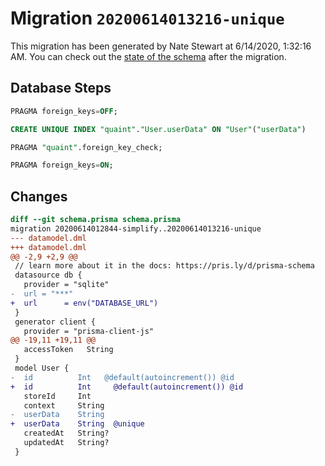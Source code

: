 # Migration `20200614013216-unique`

This migration has been generated by Nate Stewart at 6/14/2020, 1:32:16 AM.
You can check out the [state of the schema](./schema.prisma) after the migration.

## Database Steps

```sql
PRAGMA foreign_keys=OFF;

CREATE UNIQUE INDEX "quaint"."User.userData" ON "User"("userData")

PRAGMA "quaint".foreign_key_check;

PRAGMA foreign_keys=ON;
```

## Changes

```diff
diff --git schema.prisma schema.prisma
migration 20200614012844-simplify..20200614013216-unique
--- datamodel.dml
+++ datamodel.dml
@@ -2,9 +2,9 @@
 // learn more about it in the docs: https://pris.ly/d/prisma-schema
 datasource db {
   provider = "sqlite"
-  url = "***"
+  url      = env("DATABASE_URL")
 }
 generator client {
   provider = "prisma-client-js"
@@ -19,11 +19,11 @@
   accessToken   String
 }
 model User {
-  id          Int   @default(autoincrement()) @id
+  id          Int     @default(autoincrement()) @id
   storeId     Int
   context     String
-  userData    String
+  userData    String  @unique
   createdAt   String?
   updatedAt   String?
 }
```


